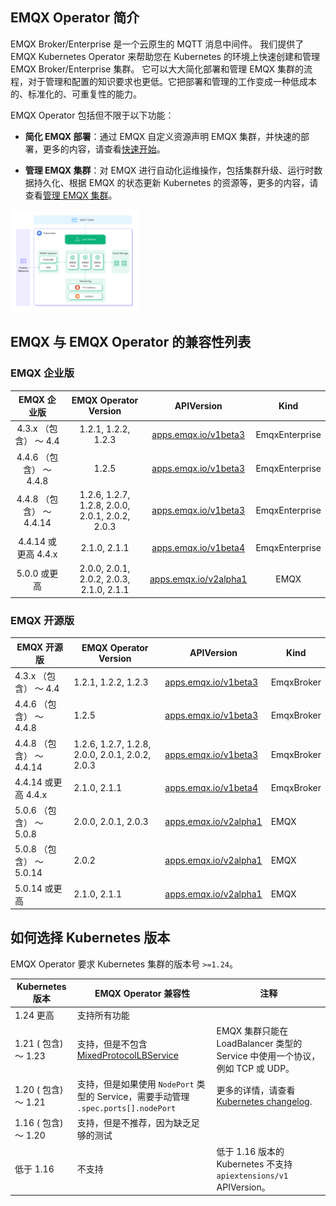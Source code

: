 ## EMQX Operator 简介

EMQX Broker/Enterprise 是一个云原生的 MQTT 消息中间件。 我们提供了 EMQX Kubernetes Operator 来帮助您在 Kubernetes 的环境上快速创建和管理 EMQX Broker/Enterprise 集群。 它可以大大简化部署和管理 EMQX 集群的流程，对于管理和配置的知识要求也更低。它把部署和管理的工作变成一种低成本的、标准化的、可重复性的能力。

EMQX Operator 包括但不限于以下功能：

* **简化 EMQX 部署**：通过 EMQX 自定义资源声明 EMQX 集群，并快速的部署，更多的内容，请查看[快速开始](./getting-started/getting-started.md)。

* **管理 EMQX 集群**：对 EMQX 进行自动化运维操作，包括集群升级、运行时数据持久化、根据 EMQX 的状态更新 Kubernetes 的资源等，更多的内容，请查看[管理 EMQX 集群](./tasks/overview.md)。

<img src="./introduction/assets/architecture.png" style="zoom:20%;" />

## EMQX 与 EMQX Operator 的兼容性列表

### EMQX 企业版

|  EMQX 企业版 |              EMQX Operator Version              |                          APIVersion                          |      Kind      |
| :------------------------: | :---------------------------------------------: | :----------------------------------------------------------: | :------------: |
|  4.3.x （包含） ～ 4.4   |               1.2.1, 1.2.2, 1.2.3               | [apps.emqx.io/v1beta3](./reference/v1beta3-reference.md) | EmqxEnterprise |
| 4.4.6 （包含） ～ 4.4.8  |                      1.2.5                      | [apps.emqx.io/v1beta3](./reference/v1beta3-reference.md) | EmqxEnterprise |
| 4.4.8 （包含） ～ 4.4.14 | 1.2.6, 1.2.7, 1.2.8, 2.0.0, 2.0.1, 2.0.2, 2.0.3 | [apps.emqx.io/v1beta3](./reference/v1beta3-reference.md) | EmqxEnterprise |
|   4.4.14 或更高 4.4.x   |                  2.1.0, 2.1.1                   | [apps.emqx.io/v1beta4](./reference/v1beta4-reference.md) | EmqxEnterprise |
|      5.0.0 或更高       |    2.0.0, 2.0.1, 2.0.2, 2.0.3, 2.1.0, 2.1.1     | [apps.emqx.io/v2alpha1](./reference/v2alpha1-reference.md) |      EMQX      |

### EMQX 开源版

|      EMQX 开源版 |     EMQX Operator Version                            |     APIVersion    |    Kind    |
|------------------------|-------------------|-------------------|-------------------|
| 4.3.x （包含） ～ 4.4 | 1.2.1, 1.2.2, 1.2.3                                 |  [apps.emqx.io/v1beta3](./reference/v1beta3-reference.md)          |  EmqxBroker  |
| 4.4.6 （包含） ～ 4.4.8 | 1.2.5                                                 | [apps.emqx.io/v1beta3](./reference/v1beta3-reference.md)          | EmqxBroker |
| 4.4.8 （包含） ～ 4.4.14 | 1.2.6, 1.2.7, 1.2.8, 2.0.0, 2.0.1, 2.0.2, 2.0.3   |  [apps.emqx.io/v1beta3](./reference/v1beta3-reference.md)          | EmqxBroker |
| 4.4.14 或更高 4.4.x | 2.1.0, 2.1.1                                                 |  [apps.emqx.io/v1beta4](./reference/v1beta4-reference.md)          | EmqxBroker |
| 5.0.6 （包含） ～ 5.0.8 | 2.0.0, 2.0.1, 2.0.3                                |  [apps.emqx.io/v2alpha1](./reference/v2alpha1-reference.md)         |  EMQX     |
| 5.0.8 （包含） ～  5.0.14 | 2.0.2                                            |  [apps.emqx.io/v2alpha1](./reference/v2alpha1-reference.md)         |  EMQX     |
| 5.0.14 或更高 | 2.1.0, 2.1.1                                                | [apps.emqx.io/v2alpha1](./reference/v2alpha1-reference.md)         | EMQX     |

## 如何选择 Kubernetes 版本

EMQX Operator 要求 Kubernetes 集群的版本号  `>=1.24`。

| Kubernetes 版本      | EMQX Operator 兼容性                                         | 注释                                                         |
| -------------------- | ------------------------------------------------------------ | ------------------------------------------------------------ |
| 1.24 更高            | 支持所有功能                                                 |                                                              |
| 1.21 ( 包含) ～ 1.23 | 支持，但是不包含 [MixedProtocolLBService](https://kubernetes.io/docs/reference/command-line-tools-reference/feature-gates/) | EMQX 集群只能在 LoadBalancer 类型的 Service 中使用一个协议，例如 TCP 或 UDP。 |
| 1.20 ( 包含) ～ 1.21 | 支持，但是如果使用 `NodePort`  类型的 Service，需要手动管理  `.spec.ports[].nodePort` | 更多的详情，请查看 [Kubernetes changelog](https://github.com/kubernetes/kubernetes/blob/master/CHANGELOG/CHANGELOG-1.20.md#bug-or-regression-4). |
| 1.16 ( 包含) ～ 1.20 | 支持，但是不推荐，因为缺乏足够的测试                         |                                                              |
| 低于 1.16            | 不支持                                                       | 低于 1.16 版本的 Kubernetes 不支持 `apiextensions/v1` APIVersion。 |
